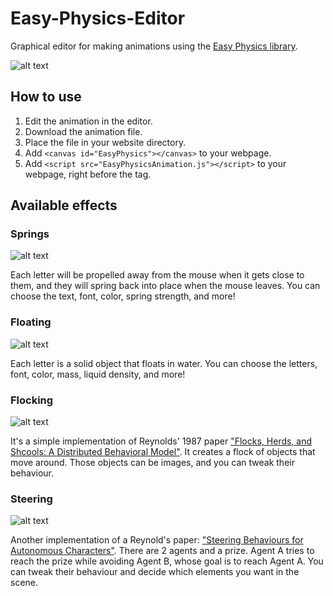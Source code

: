 # Easy-Physics-Editor

Graphical editor for making animations using the [Easy Physics library](https://github.com/EmmaPrats/Easy-Physics).

![alt text](https://github.com/Onpu93/Easy-Physics-Editor/blob/master/images/sample-editor.png)

## How to use

1. Edit the animation in the editor.
2. Download the animation file.
3. Place the file in your website directory.
4. Add `<canvas id="EasyPhysics"></canvas>` to your webpage.
5. Add `<script src="EasyPhysicsAnimation.js"></script>` to your webpage, right before the </body> tag.

## Available effects

### Springs

![alt text](https://github.com/Onpu93/Easy-Physics/blob/master/images/sample-springs.png)

Each letter will be propelled away from the mouse when it gets close to them, and they will spring back into place when the mouse leaves. You can choose the text, font, color, spring strength, and more!

### Floating

![alt text](https://github.com/Onpu93/Easy-Physics/blob/master/images/sample-floating.png)

Each letter is a solid object that floats in water. You can choose the letters, font, color, mass, liquid density, and more!

### Flocking

![alt text](https://github.com/Onpu93/Easy-Physics/blob/master/images/sample-flocking.png)

It's a simple implementation of Reynolds' 1987 paper ["Flocks, Herds, and Shcools: A Distributed Behavioral Model"](https://www.red3d.com/cwr/boids/). It creates a flock of objects that move around. Those objects can be images, and you can tweak their behaviour.

### Steering

![alt text](https://github.com/Onpu93/Easy-Physics/blob/master/images/sample-steering.png)

Another implementation of a Reynold's paper: ["Steering Behaviours for Autonomous Characters"](https://www.red3d.com/cwr/steer/). There are 2 agents and a prize. Agent A tries to reach the prize while avoiding Agent B, whose goal is to reach Agent A. You can tweak their behaviour and decide which elements you want in the scene.

